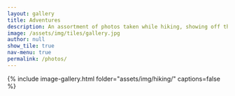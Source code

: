 ```yaml
---
layout: gallery
title: Adventures
description: An assortment of photos taken while hiking, showing off the beauty of the countryside (mostly in the UK).
image: /assets/img/tiles/gallery.jpg    
author: null
show_tile: true
nav-menu: true
permalink: /photos/
---
```


{% include image-gallery.html folder="assets/img/hiking/" captions=false %}